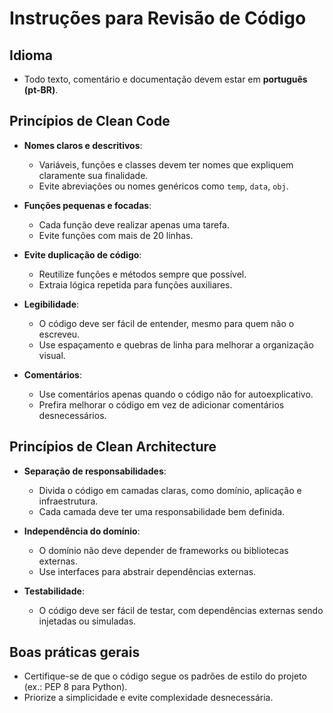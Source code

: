 # Instruções para Revisão de Código

## Idioma

- Todo texto, comentário e documentação devem estar em **português (pt-BR)**.

## Princípios de Clean Code

- **Nomes claros e descritivos**:

  - Variáveis, funções e classes devem ter nomes que expliquem claramente sua finalidade.
  - Evite abreviações ou nomes genéricos como `temp`, `data`, `obj`.

- **Funções pequenas e focadas**:

  - Cada função deve realizar apenas uma tarefa.
  - Evite funções com mais de 20 linhas.

- **Evite duplicação de código**:

  - Reutilize funções e métodos sempre que possível.
  - Extraia lógica repetida para funções auxiliares.

- **Legibilidade**:

  - O código deve ser fácil de entender, mesmo para quem não o escreveu.
  - Use espaçamento e quebras de linha para melhorar a organização visual.

- **Comentários**:
  - Use comentários apenas quando o código não for autoexplicativo.
  - Prefira melhorar o código em vez de adicionar comentários desnecessários.

## Princípios de Clean Architecture

- **Separação de responsabilidades**:

  - Divida o código em camadas claras, como domínio, aplicação e infraestrutura.
  - Cada camada deve ter uma responsabilidade bem definida.

- **Independência do domínio**:

  - O domínio não deve depender de frameworks ou bibliotecas externas.
  - Use interfaces para abstrair dependências externas.

- **Testabilidade**:
  - O código deve ser fácil de testar, com dependências externas sendo injetadas ou simuladas.

## Boas práticas gerais

- Certifique-se de que o código segue os padrões de estilo do projeto (ex.: PEP 8 para Python).
- Priorize a simplicidade e evite complexidade desnecessária.
